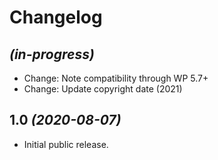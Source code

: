 # Changelog

## _(in-progress)_
* Change: Note compatibility through WP 5.7+
* Change: Update copyright date (2021)

## 1.0 _(2020-08-07)_
* Initial public release.